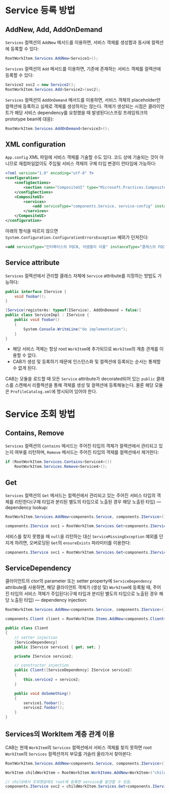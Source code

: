 # Service 등록 방법

## AddNew, Add, AddOnDemand

`Services` 컬렉션의 `AddNew` 메서드를 이용하면, 서비스 객체를 생성함과 동시에 컬렉션에 등록할 수 있다:

```cs
RootWorkItem.Services.AddNew<Service1>();
```

`Services` 컬렉션의 `Add` 메서드를 이용하면, 기존에 존재하는 서비스 객체를 컬렉션에 등록할 수 있다:

```cs
Service2 svc2 = new Service2();
RootWorkItem.Services.Add<Service2>(svc2);
```

`Services` 컬렉션의 `AddOnDemand` 메서드를 이용하면, 서비스 객체의 placeholder만 컬렉션에 등록하고 실제로 객체를 생성하지는 않는다. 객체가 생성되는 시점은 클라이언트가 해당 서비스 dependency를 요청했을 때 발생된다(스프링 프레임워크의 prototype bean에 대응):

```cs
RootWorkItem.Services.AddOnDemand<Service3>();
```

## XML configuration

`App.config` XML 파일에 서비스 객체를 기술할 수도 있다. 코드 상에 기술되는 것이 아니므로 재컴파일없이도 주입될 서비스 객체의 구체 타입 변경이 런타임에 가능하다:

```xml
<?xml version="1.0" encoding="utf-8" ?>
<configuration>
	<configSections>
		<section name="CompositeUI" type="Microsoft.Practices.CompositeUI.Configuration.SettingsSection, Microsoft.Practices.CompositeUI"  allowExeDefinition="MachineToLocalUser" />
	</configSections>
	<CompositeUI>
		<services>
			<add serviceType="components.Service, service-config" instanceType="components.ServiceImpl, service-config" />
		</services>
	</CompositeUI>
</configuration>
```

아래의 형식을 따르지 않으면 `System.Configuration.ConfigurationErrorsException` 예외가 던져진다:

```xml
<add serviceType="인터페이스의 FQCN, 어셈블리 이름" instanceType="클래스의 FQCN, 어셈블리 이름" />
```

## Service attribute

`Services` 컬렉션에서 관리할 클래스 자체에 `Service` attribute를 지정하는 방법도 가능하다:

```cs
public interface IService {
    void foobar();
}

[Service(registerAs: typeof(IService), AddOnDemand = false)]
public class ServiceImpl : IService {
    public void foobar()
    {
        System.Console.WriteLine("do implementation");
    }
}
```

- 해당 서비스 객체는 항상 root `WorkItem`에 추가되므로 `WorkItem`의 계층 관계를 이용할 수 없다.
- CAB가 생성 및 등록하기 때문에 인스턴스화 및 컬렉션에 등록되는 순서는 통제할 수 없게 된다.

CAB는 모듈을 로드할 때 모든 `Service` attribute가 decorated되어 있는 `public` 클래스를 스캔해서 리플렉션을 통해 객체를 생성 및 컬렉션에 등록해놓는다. 물론 해당 모듈은 `ProfileCatalog.xml`에 명시되어 있어야 한다.

# Service 조회 방법

## Contains, Remove

`Services` 컬렉션의 `Contains` 메서드는 주어진 타입의 객체가 컬렉션에서 관리되고 있는지 여부를 리턴하며, `Remove` 메서드는 주어진 타입의 객체를 컬렉션에서 제거한다:

```cs
if (RootWorkItem.Services.Contains<Service4>())
    RootWorkItem.Services.Remove<Service4>();
```

## Get

`Services` 컬렉션의 `Get` 메서드는 컬렉션에서 관리되고 있는 주어진 서비스 타입의 객체를 리턴한다(구체 타입과 분리된 별도의 타입으로 노출된 경우 해당 노출된 타입) — dependency lookup:

```cs
RootWorkItem.Services.AddNew<components.Service, components.IService>();

components.IService svc1 = RootWorkItem.Services.Get<components.IService>();
```

서비스를 찾지 못했을 때 `null`을 리턴하는 대신 `ServiceMissingException` 예외를 던지게 하려면, 오버로딩된 `Get`의 `ensureExists` 파라미터를 이용한다:

```cs
components.IService svc1 = RootWorkItem.Services.Get<components.IService>(ensureExists : true);
```

## ServiceDependency

클라이언트의 ctor의 parameter 또는 setter property에 `ServiceDependency` attribute를 사용하면, 해당 클라이언트 객체가 (생성 및) `WorkItem`에 등록될 때, 주어진 타입의 서비스 객체가 주입된다(구체 타입과 분리된 별도의 타입으로 노출된 경우 해당 노출된 타입) — dependency injection:

```cs
RootWorkItem.Services.AddNew<components.Service, components.IService>();

components.Client client = RootWorkItem.Items.AddNew<components.Client>();
```

```cs
public class Client
{
	// setter injection
	[ServiceDependency]
	public IService service1 { get; set; }

	private IService service2;

	// constructor injection
	public Client([ServiceDependency] IService service2)
	{
		this.service2 = service2;
	}

	public void doSomething()
	{
		service1.foobar();
		service2.foobar();
	}
}
```

## Services의 WorkItem 계층 관계 이용

CAB는 현재 `WorkItem`의 `Services` 컬렉션에서 서비스 객체를 찾지 못하면 root `WorkItem`의 `Services` 컬렉션까지 부모를 거슬러 올라가서 찾아본다:

```cs
RootWorkItem.Services.AddNew<components.Service, components.IService>();

WorkItem childWorkItem = RootWorkItem.WorkItems.AddNew<WorkItem>("child");

// child에서 조회했음에도 root에 등록한 service를 발견할 수 있음.
components.IService svc2 = childWorkItem.Services.Get<components.IService>();
```
